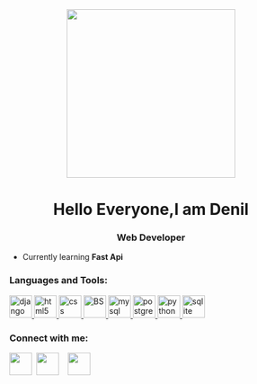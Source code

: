 <div align="center" ><img  width="300" src="https://cdn.dribbble.com/users/1805542/screenshots/4596376/laptop.gif"  ></div>
<h1 align="center">Hello Everyone,I am  Denil </h1>
<h3 align="center">Web Developer</h3>

-  Currently learning **Fast Api**

<h3 align="left">Languages and Tools:</h3>
<p align="left"> <a href="https://www.djangoproject.com/" target="_blank" rel="noreferrer"> <img src="https://cdn.worldvectorlogo.com/logos/django.svg" alt="django" width="40" height="40"/> </a> <a href="https://www.w3.org/html/" target="_blank" rel="noreferrer"> <img src="https://cdn.pixabay.com/photo/2017/08/05/11/16/logo-2582748_1280.png" alt="html5" width="40" height="40"/> </a> <a href="#" target="_blank" rel="noreferrer"> <img src="https://cdn-icons-png.flaticon.com/512/919/919826.png" alt="css" width="40" height="40"/> </a> <a href="#" target="_blank" rel="noreferrer"> <img src="https://getbootstrap.com/docs/5.0/assets/brand/bootstrap-logo.svg" alt="BS" width="40" height="40"/> </a> <a href="https://www.mysql.com/" target="_blank" rel="noreferrer"> <img src="https://yt3.googleusercontent.com/ytc/AGIKgqNJxTuPRO4_zXZuUyfCz-sTL482_6R4w_zq6C9LBg=s900-c-k-c0x00ffffff-no-rj" alt="mysql" width="40" height="40"/> </a> <a href="https://www.postgresql.org" target="_blank" rel="noreferrer"> <img src="https://upload.wikimedia.org/wikipedia/commons/thumb/2/29/Postgresql_elephant.svg/1200px-Postgresql_elephant.svg.png" alt="postgresql" width="40" height="40"/> </a> <a href="https://www.python.org" target="_blank" rel="noreferrer"> <img src="https://upload.wikimedia.org/wikipedia/commons/thumb/c/c3/Python-logo-notext.svg/935px-Python-logo-notext.svg.png" alt="python" width="40" height="40"/> </a> <a href="https://www.sqlite.org/" target="_blank" rel="noreferrer"> <img src="https://www.vectorlogo.zone/logos/sqlite/sqlite-icon.svg" alt="sqlite" width="40" height="40"/> </a> </p>


<h3 align="left">Connect with me:</h3>
<p align="left">
<a href="https://www.linkedin.com/in/denil-kurian-7a992924a/"><img src="https://static-00.iconduck.com/assets.00/linkedin-icon-512x512-vkm0drb1.png" width="40px"></a>&nbsp;&nbsp;<a href="https://www.instagram.com/____denil__/"><img src="https://upload.wikimedia.org/wikipedia/commons/9/95/Instagram_logo_2022.svg" width="40px"></a>&nbsp;&nbsp;&nbsp;&nbsp;<a href="mailto:denilkuriancc@gmail.com"><img src="https://encrypted-tbn0.gstatic.com/images?q=tbn:ANd9GcQrOcbK6L5_qnLF2JBSi51_wITYM6sQ4z12VvhLo-dq_9nePELx9VEOwTYN21qlyxfj4yA&usqp=CAU" width="40px"></a>



